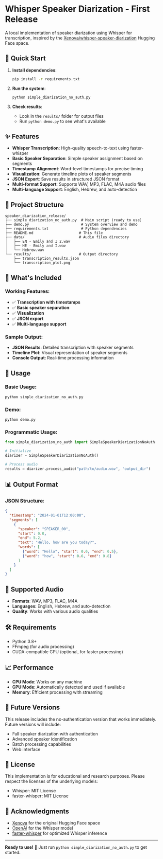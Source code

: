 # Whisper Speaker Diarization - First Release

A local implementation of speaker diarization using Whisper for transcription, inspired by the [Xenova/whisper-speaker-diarization](https://huggingface.co/spaces/Xenova/whisper-speaker-diarization) Hugging Face space.

## 🚀 Quick Start

1. **Install dependencies**:
   ```bash
   pip install -r requirements.txt
   ```

2. **Run the system**:
   ```bash
   python simple_diarization_no_auth.py
   ```

3. **Check results**:
   - Look in the `results/` folder for output files
   - Run `python demo.py` to see what's available

## ✨ Features

- **Whisper Transcription**: High-quality speech-to-text using faster-whisper
- **Basic Speaker Separation**: Simple speaker assignment based on segments
- **Timestamp Alignment**: Word-level timestamps for precise timing
- **Visualization**: Generate timeline plots of speaker segments
- **JSON Export**: Save results in structured JSON format
- **Multi-format Support**: Supports WAV, MP3, FLAC, M4A audio files
- **Multi-language Support**: English, Hebrew, and auto-detection

## 📁 Project Structure

```
speaker_diarization_release/
├── simple_diarization_no_auth.py  # Main script (ready to use)
├── demo.py                        # System overview and demo
├── requirements.txt               # Python dependencies
├── README.md                     # This file
├── data/                         # Audio files directory
│   ├── EN - Emily and I 2.wav
│   ├── HE - Emily and I.wav
│   └── Hebrew.wav
└── results/                      # Output directory
    ├── transcription_results.json
    └── transcription_plot.png
```

## 🎯 What's Included

### Working Features:
- ✅ **Transcription with timestamps**
- ✅ **Basic speaker separation**
- ✅ **Visualization**
- ✅ **JSON export**
- ✅ **Multi-language support**

### Sample Output:
- **JSON Results**: Detailed transcription with speaker segments
- **Timeline Plot**: Visual representation of speaker segments
- **Console Output**: Real-time processing information

## 🔧 Usage

### Basic Usage:
```bash
python simple_diarization_no_auth.py
```

### Demo:
```bash
python demo.py
```

### Programmatic Usage:
```python
from simple_diarization_no_auth import SimpleSpeakerDiarizationNoAuth

# Initialize
diarizer = SimpleSpeakerDiarizationNoAuth()

# Process audio
results = diarizer.process_audio("path/to/audio.wav", "output_dir")
```

## 📊 Output Format

### JSON Structure:
```json
{
  "timestamp": "2024-01-01T12:00:00",
  "segments": [
    {
      "speaker": "SPEAKER_00",
      "start": 0.0,
      "end": 5.2,
      "text": "Hello, how are you today?",
      "words": [
        {"word": "Hello", "start": 0.0, "end": 0.5},
        {"word": "how", "start": 0.6, "end": 0.8}
      ]
    }
  ]
}
```

## 🎵 Supported Audio

- **Formats**: WAV, MP3, FLAC, M4A
- **Languages**: English, Hebrew, and auto-detection
- **Quality**: Works with various audio qualities

## 🛠️ Requirements

- Python 3.8+
- FFmpeg (for audio processing)
- CUDA-compatible GPU (optional, for faster processing)

## 📈 Performance

- **CPU Mode**: Works on any machine
- **GPU Mode**: Automatically detected and used if available
- **Memory**: Efficient processing with streaming

## 🔮 Future Versions

This release includes the no-authentication version that works immediately. Future versions will include:

- Full speaker diarization with authentication
- Advanced speaker identification
- Batch processing capabilities
- Web interface

## 📝 License

This implementation is for educational and research purposes. Please respect the licenses of the underlying models:
- Whisper: MIT License
- faster-whisper: MIT License

## 🙏 Acknowledgments

- [Xenova](https://huggingface.co/spaces/Xenova/whisper-speaker-diarization) for the original Hugging Face space
- [OpenAI](https://openai.com/research/whisper) for the Whisper model
- [faster-whisper](https://github.com/guillaumekln/faster-whisper) for optimized Whisper inference

---

**Ready to use!** 🎤 Just run `python simple_diarization_no_auth.py` to get started. 